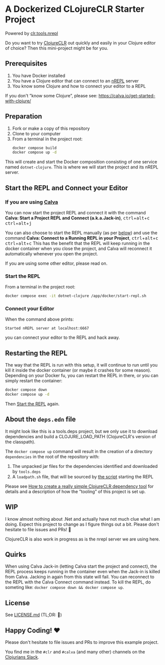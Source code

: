 # A Dockerized CLojureCLR Starter Project

Powered by [clr.tools.nrepl](https://github.com/clojure/clr.tools.nrepl)

Do you want to try [ClojureCLR](https://github.com/clojure/clojure-clr) out quickly and easily in your Clojure editor of choice? Then this mini-project might be for you.

## Prerequisites

1. You have Docker installed
2. You have a Clojure editor that can connect to an [nREPL](https://nrepl.org/) server
3. You know some Clojure and how to connect your editor to a REPL

If you don't ”know some Clojure”, please see: https://calva.io/get-started-with-clojure/

## Preparation

1. Fork or make a copy of this repository
2. Clone to your computer
3. From a terminal in the project root:
    ```sh
    docker compose build
    docker compose up -d
    ```

This will create and start the Docker composition consisting of one service named `dotnet-clojure`. This is where we will start the project and its nREPL server.

## Start the REPL and Connect your Editor

### If you are using [Calva](https://calva.io)

You can now start the project REPL and connect it with the command **Calva: Start a Project REPL and Connect (a.k.a.Jack-in)**, <kbd>ctrl</kbd>+<kbd>alt</kbd>+<kbd>c</kbd> <kbd>ctrl</kbd>+<kbd>alt</kbd>+<kbd>j</kbd>

You can also choose to start the REPL manually (as per [below](#start-the-repl)) and use the command **Calva: Connect to a Running REPL in your Project**, <kbd>ctrl</kbd>+<kbd>alt</kbd>+<kbd>c</kbd> <kbd>ctrl</kbd>+<kbd>alt</kbd>+<kbd>c</kbd>
This has the benefit that the REPL will keep running in the docker container when you close the project, and Calva will reconnect it automatically whenever you open the project.

If you are using some other editor, please read on.

### Start the REPL

From a terminal in the project root:

```sh
docker compose exec -it dotnet-clojure /app/docker/start-repl.sh
```

### Connect your Editor

When the command above prints:

```
Started nREPL server at localhost:6667
```

you can connect your editor to the REPL and hack away.

## Restarting the REPL

The way that the REPL is run with this setup, it will continue to run until you kill it inside the docker container (or maybe it crashes for some reason). Depending on your Docker fu, you can restart the REPL in there, or you can simply restart the container:

```sh
docker compose down
docker compose up -d
```

Then [Start the REPL](#start-the-repl-and-connect-your-editor) again.

## About the `deps.edn` file

It might look like this is a tools.deps project, but we only use it to download dependencies and build a CLOJURE_LOAD_PATH (ClojureCLR's version of the classpath).

The `docker compose up` command will result in the creation of a directory `dependencies` in the root of the repository with:
1. The unpacked jar files for the dependencies identified and downloaded by `tools.deps`
1. A `loadpath.sh` file, that will be sourced by [the script](docker/start-repl.sh) starting the REPL

Please see [How to create a really simple ClojureCLR dependency tool](https://blog.agical.se/en/posts/how-to-create-a-really-simple-clojureclr-dependency-tool/) for details and a description of how the ”tooling” of this project is set up.

## WIP

I know almost nothing about .Net and actually have not much clue what I am doing. Expect this project to change as I figure things out a bit. Please don't hesitate to file issues and PRs! 🙏

ClojureCLR is also work in progress as is the nrepl server we are using here.

## Quirks

When using Calva Jack-in (letting Calva start the project and connect), the REPL process keeps running in the container even when the Jack-in is killed from Calva. Jacking in again from this state will fail. You can reconnect to the REPL with the Calva Connect command instead. To kill the REPL, do someting like: `docker compose down && docker compose up`.

## License

See [LICENSE.md](LICENSE.md) (TL;DR: 🗽)

## Happy Coding! ♥️

Please don't hesitate to file issues and PRs to improve this example project.

You find me in the `#clr` and `#calva` (and many other) channels on the [Clojurians Slack](http://clojurians.net/).

